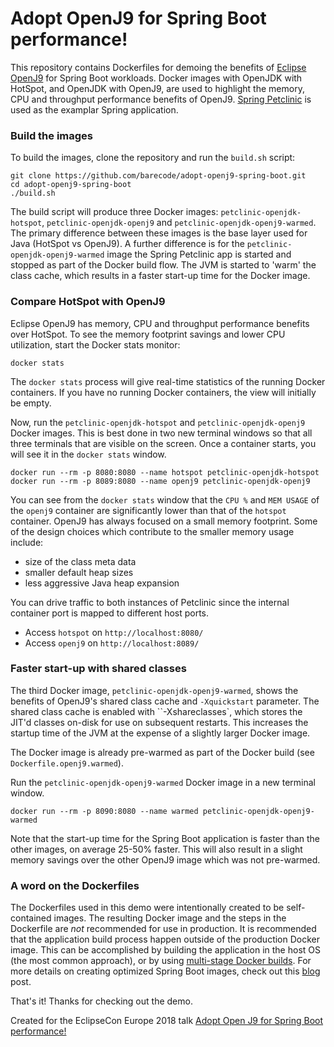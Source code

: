 # Adopt OpenJ9 for Spring Boot performance!

This repository contains Dockerfiles for demoing the benefits of [Eclipse OpenJ9](https://www.eclipse.org/openj9/) for Spring Boot workloads.
Docker images with OpenJDK with HotSpot, and OpenJDK with OpenJ9, are used to highlight the memory, CPU and throughput performance benefits of OpenJ9.
[Spring Petclinic](https://github.com/spring-projects/spring-petclinic) is used as the examplar Spring application.

### Build the images

To build the images, clone the repository and run the `build.sh` script:

```
git clone https://github.com/barecode/adopt-openj9-spring-boot.git
cd adopt-openj9-spring-boot
./build.sh
```

The build script will produce three Docker images: `petclinic-openjdk-hotspot`, `petclinic-openjdk-openj9` and `petclinic-openjdk-openj9-warmed`.
The primary difference between these images is the base layer used for Java (HotSpot vs OpenJ9).
A further difference is for the `petclinic-openjdk-openj9-warmed` image the Spring Petclinic app is started and stopped as part of the Docker build flow.
The JVM is started to 'warm' the class cache, which results in a faster start-up time for the Docker image.


### Compare HotSpot with OpenJ9

Eclipse OpenJ9 has memory, CPU and throughput performance benefits over HotSpot.
To see the memory footprint savings and lower CPU utilization, start the Docker stats monitor:

```
docker stats
```

The `docker stats` process will give real-time statistics of the running Docker containers. If you have no running Docker containers, the view will initially be empty.

Now, run the `petclinic-openjdk-hotspot` and `petclinic-openjdk-openj9` Docker images.
This is best done in two new terminal windows so that all three terminals that are visible on the screen.
Once a container starts, you will see it in the `docker stats` window.

```
docker run --rm -p 8080:8080 --name hotspot petclinic-openjdk-hotspot
docker run --rm -p 8089:8080 --name openj9 petclinic-openjdk-openj9
```

You can see from the `docker stats` window that the `CPU %` and `MEM USAGE` of the `openj9` container are significantly lower than that of the `hotspot` container.
OpenJ9 has always focused on a small memory footprint.
Some of the design choices which contribute to the smaller memory usage include:
* size of the class meta data
* smaller default heap sizes
* less aggressive Java heap expansion

You can drive traffic to both instances of Petclinic since the internal container port is mapped to different host ports.
- Access `hotspot` on `http://localhost:8080/`
- Access `openj9` on `http://localhost:8089/`


### Faster start-up with shared classes

The third Docker image, `petclinic-openjdk-openj9-warmed`, shows the benefits of OpenJ9's shared class cache and `-Xquickstart` parameter.
The shared class cache is enabled with ``-Xshareclasses`, which stores the JIT'd classes on-disk for use on subsequent restarts.
This increases the startup time of the JVM at the expense of a slightly larger Docker image.

The Docker image is already pre-warmed as part of the Docker build (see `Dockerfile.openj9.warmed`).

Run the `petclinic-openjdk-openj9-warmed` Docker image in a new terminal window.

`docker run --rm -p 8090:8080 --name warmed petclinic-openjdk-openj9-warmed`

Note that the start-up time for the Spring Boot application is faster than the other images, on average 25-50% faster.
This will also result in a slight memory savings over the other OpenJ9 image which was not pre-warmed.

### A word on the Dockerfiles

The Dockerfiles used in this demo were intentionally created to be self-contained images.
The resulting Docker image and the steps in the Dockerfile are *not* recommended for use in production.
It is recommended that the application build process happen outside of the production Docker image.
This can be accomplished by building the application in the host OS (the most common approach), or by using [multi-stage Docker builds](https://docs.docker.com/develop/develop-images/multistage-build/).
For more details on creating optimized Spring Boot images, check out this [blog](https://openliberty.io/blog/2018/06/29/optimizing-spring-boot-apps-for-docker.html) post.

That's it! Thanks for checking out the demo.

Created for the EclipseCon Europe 2018 talk [Adopt Open J9 for Spring Boot performance!](https://www.eclipsecon.org/europe2018/sessions/adopt-open-j9-spring-boot-performance)
